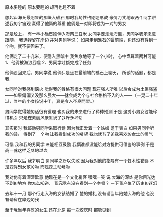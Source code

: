 原本要睡的
原本要睡的
却再也睡不着
 
想起山海关最明显的那块大礁石
那时我的性格刚刚形成
豪情万丈地跟两个同学讲述我的宇宙观
赢得了他俩的尊重
他俩是一对即将成为一对的男女
 
那是晚上，
有一串小礁石延伸入海两三百米
女同学要走进海里，男同学表示愿意跟随，
我选择留在岸边
并对男同学说：
如果走到礁石的最前端，你还没有得到一个吻，就不要回来了。
 
他俩走了二十几米，便隐入黑暗中
我焦急地等了一个小时，
心中盘算着两种可能
1、他俩被海浪吞噬
2、男同学超额完成了任务
 
他俩走回来后，男同学说
他俩只是坐在最前端的礁石上聊天，
所谈的话题，都是我
 
女同学对我感到恼火
觉得我的性格有很大问题
现在强人所难
 以后会成为土匪强盗——如果偏偏又没那么强大——就会成为个与社会格格不入的人——（一晃二十年过，当年的小女孩说中了，真是令人不寒而栗。）
 
男同学觉得她的话很有道理
也对我的未来进行了种种预测
于是
这对小男女没能珍惜机会
只是在美丽风景里说了我许多坏话
 
其实那时
我鼓励男同学采取行动
因为我正爱着一个姑娘
羞于表白
如果男同学听我的话，
得到了一个吻
让我看到成功的希望
我也就有了追我喜欢的女生的勇气
 
可惜
我和我的男同学
未能相互鼓励
我俩谁都没能给对方提供可借鉴的事例
于是
高一就这样乏味的过去
 
许多年以后
我才明白
男同学之所以失败
因为我对他的指导有一个技术性错误
不是要得到女孩的吻
而是要主动地吻
 
我对他有着深深歉意
他现在是一个文化掮客
嘿嘿一笑 说
大海的深处 是你目光达不到的地方
你怎么知道，
我究竟有没有得到一个吻呢？
一下我产生了历史的迷幻
 
去年十一月
那个行走入海的女孩结婚了
她的婚礼
没有请当年陪她入海的他
也没有请留在岸边的我
 
至于我当年喜欢的女生
还在北京
每一次校庆时
都能见到
 
 
 
 
 
